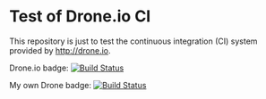 # Test of Drone.io CI

This repository is just to test the continuous integration (CI) system provided by http://drone.io.

Drone.io badge:
[![Build Status](https://drone.io/github.com/kuhess/try-drone.io/status.png)](https://drone.io/github.com/kuhess/try-drone.io/latest)

My own Drone badge:
[![Build Status](http://188.226.169.23/github.com/kuhess/try-drone.io/status.png?branch=master)](http://188.226.169.23/github.com/kuhess/try-drone.io)
